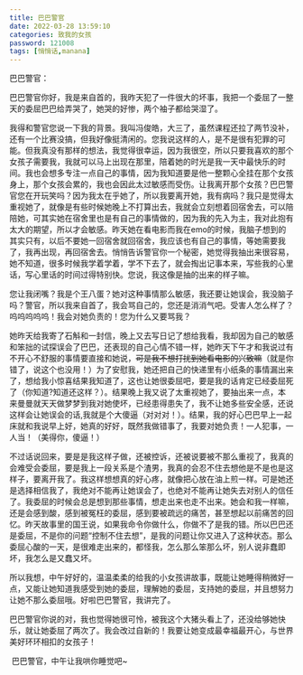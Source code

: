 ```yaml
---
title: 巴巴警官
date: 2022-03-28 13:59:10
categories: 致我的女孩
password: 121008 
tags: [悄悄话,manana]
---
```


巴巴警官：

​		巴巴警官你好，我是来自首的，我昨天犯了一件很大的坏事，我把一个委屈了一整天的委屈巴巴给弄哭了，她哭的好惨，两个袖子都给哭湿了。

​		我得和警官您说一下我的背景。我叫冯俊皓，大三了，虽然课程还拉了两节没补，还有一个比赛没搞，但我好像挺清闲的。您我说这样的人，是不是很有犯罪的可能。但我真没有那样的想法，我觉得很幸运，因为我很空，所以只要我喜欢的那个女孩子需要我，我就可以马上出现在那里，陪着她的时光是我一天中最快乐的时间。我也会想多专注一点自己的事情，因为我知道要是他一整颗心全挂在那个女孩身上，那个女孩会累的，我也会因此太过敏感而受伤。让我离开那个女孩？巴巴警官您在开玩笑吗？因为我太在乎她了，所以我要离开她，我有病吗？我只是觉得太重视她了，就像是有些时候她晚上不打算出去，我就会立刻想着回宿舍去，可以陪陪她，可其实她在宿舍里也是有自己的事情做的，因为我的先入为主，我对此抱有太大的期望，所以才会敏感。昨天她在看电影而我在emo的时候，我脑子想到的其实只有，以后不要她一回宿舍就回宿舍，我应该也有自己的事情，等她需要我了，我再出现，再回宿舍去。悄悄告诉警官你一个秘密，她觉得我抽出来很容易，她不知道，很多时候我学着学着，学不下去了，就会掏出记事本来，写些我的心里话，写心里话的时间过得特别快。您说，我这像是抽的出来的样子嘛。

​		您让我闭嘴？我是个王八蛋？她对这种事情那么敏感，我还要让她误会，我没脑子吗？警官，所以我来自首了，我会骂自己的，您还是消消气吧。受害人怎么样了？呜呜呜呜呜！我会对她负责的！您为什么又要骂我？

​		她昨天给我寄了石斛和一封信，晚上又去写日记了想给我看，我却因为自己的敏感和笨拙的试探误会了巴巴，还表现的自己心情不错一样，她昨天下午才和我说过有不开心不舒服的事情要直接和她说，~~可是我不想打扰到她看电影的兴致嘛~~（就是你错了，说这个也没用！）为了安慰我，她还把自己的快递里有小纸条的事情漏出来了，想给我小惊喜结果我知道了，这也让她很委屈吧，要是我的话肯定已经委屈死了（你知道?知道还这样？）。结果晚上我又说了太重视她了，要抽出来一点，本来曼曼就天天做梦梦到我对她使坏，已经患得患失了，我不让她多些安全感，还说这样会让她误会的话,我就是个大傻逼（对对对！）。结果，我的好心巴巴早上一起床就和我说早上好，她真的好好，既然我做错事了，我要对她负责！一人犯事，一人当！（美得你，傻逼！）

​		不过话说回来，要是是我这样子做，还被控诉，还被说要被不那么重视了，我真的会难受会委屈，要是我上一段关系是个渣男，我真的会忍不住去想他是不是也是这样子，要离开我了。我这样想想真的好心疼，就像把心放在油上煎一样。可是她还是选择相信我了，我绝对不能再让她误会了，也绝对不能再让她失去对别人的信任了。我委屈的时候会总是想到那些事情，想走出来也走不出来。她会和我一样嘛，还是会感到酸，感到被冤枉的委屈，感到要被疏远的痛苦，甚至想起以前痛苦的回忆。昨天故事里的国王说，如果我命令你做什么，你做不了是我的错。所以巴巴还是委屈，不是你的问题“控制不住去想”，是我的问题让你又进入了这种状态。那么委屈心酸的一天，是很难走出来的，都怪我，怎么那么笨那么坏，别人说非蠢即坏，我怎么是又蠢又坏。

​		所以我想，中午好好的，温温柔柔的给我的小女孩讲故事，既能让她睡得稍微好一点，又能让她知道我感受到她的委屈，理解她的委屈，支持她的委屈，并且想努力让她不那么委屈哦。好啦巴巴警官，我讲完了。

​		巴巴警官你说的对，我也觉得她很可怜，被我这个大猪头看上了，还没给够她快乐，就让她委屈了两次了。我会改过自新的！我要让她变成最幸福最开心，与世界美好环环相扣的女孩子！

​		巴巴警官，中午让我哄你睡觉吧~

